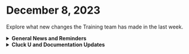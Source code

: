 # December 8, 2023

Explore what new changes the Training team has made in the last week.

<details>

<summary><strong>General News and Reminders</strong></summary>

* **Game Tip for the Week:** We've now hit the season where all eyes are on 2024. So if you haven't seen all the trailers that came out of The Game Awards, check them out! Especially that Final Fantasy VII Rebirth trailer! 2024 is gon be gud.
* **SHOUT OUT** to all those who've successfully taken our [foundations-certification.md](../../cluck-university/rewst-foundations/foundations-certification.md "mention")Exam, and collected your prestigious **Certified Rewster** badge in Discord.&#x20;
  * Stay tuned for more information on how to get your official certification issued for sharing on LinkedIn, and hanging on your wall with pride.
* Reminder to express your interest in the App Platform Alpha Program by filling out the form on the [Broken link](broken-reference "mention") page.&#x20;
  * More info to come on the early January launch details next week.
* **Reminder about Cluck U Holiday Hours:**
  * Live Training will be unavailable from December 18th \~ January 8th for the Holidays and New Year
  * Feel free to sit by the fire, with a glass of bourbon, or tasty eggnog, and watch our videos while you wait with anticipation for our return
* Join us in our [Cluck-U Discord channel](https://discord.com/channels/936789089703845988/1121465945295167588) if you have any questions, comments, or concerns!

</details>

<details>

<summary><strong>Cluck U and Documentation Updates</strong></summary>

**What's New in Cluck University?**

* &#x20;[clean-automation](../../cluck-university/clean-automation/ "mention") landing page and course descriptions have been added!
  * Available now:[advanced-automation-concepts.md](../../cluck-university/clean-automation/advanced-automation-concepts.md "mention")
  * **Coming soon:**
    * [data-types-and-jinja.md](../../cluck-university/clean-automation/data-types-and-jinja.md "mention")
    * [modular-automation-through-abstraction.md](../../cluck-university/clean-automation/modular-automation-through-abstraction.md "mention")
    * [avoiding-automation-anti-patterns.md](../../cluck-university/clean-automation/avoiding-automation-anti-patterns.md "mention")
    * [Broken link](broken-reference "mention")

**New & Updated Pages:**

* Last week's Open Mic page and recording is available here: [dec-1st-2023-app-platform-ticket-generation-and-custom-integrations.md](../roc-open-mics/2023-roc-open-mics/dec-1st-2023-app-platform-ticket-generation-and-custom-integrations.md "mention")
* [automate-documentation-with-robo-rewsty.md](../../cluck-university/electives/automate-documentation-with-robo-rewsty.md "mention")elective page added
* [connectwise-automate-integration-setup.md](../../documentation/integrations/rmm/connectwise-automate/connectwise-automate-integration-setup.md "mention")**:** Important note added regarding IP address restrictions. If applicable, add Rewst IP (3.139.170.31) to your allowed list.
* [support-priorities.md](../../support/roc-support/support-priorities.md "mention"): Added details on response objectives, operating hours, and holiday availability to our support section for your visibility.

</details>
